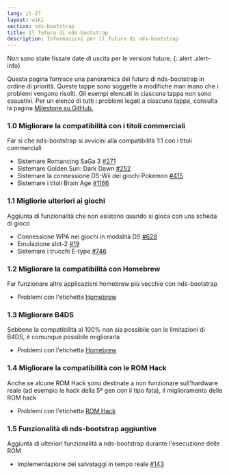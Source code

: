 ```yaml
---
lang: it-IT
layout: wiki
section: nds-bootstrap
title: Il futuro di nds-bootstrap
description: Informazioni per il futuro di nds-bootstrap
---
```


Non sono state fissate date di uscita per le versioni future.
{:.alert .alert-info}

Questa pagina fornisce una panoramica del futuro di nds-bootstrap in ordine di priorità. Queste tappe sono soggette a modifiche man mano che i problemi vengono risolti. Gli esempi elencati in ciascuna tappa non sono esaustivi. Per un elenco di tutti i problemi legati a ciascuna tappa, consulta la pagina [Milestone su GitHub.](https://github.com/DS-Homebrew/nds-bootstrap/milestones)

### 1.0 Migliorare la compatibilità con i titoli commerciali
Far sì che nds-bootstrap si avvicini alla compatibilità 1:1 con i titoli commerciali
- Sistemare Romancing SaGa 3 [#271](https://github.com/DS-Homebrew/nds-bootstrap/issues/271)
- Sistemare Golden Sun: Dark Dawn [#252](https://github.com/DS-Homebrew/nds-bootstrap/issues/252)
- Sistemare la connessione DS-Wii dei giochi Pokemon [#415](https://github.com/DS-Homebrew/nds-bootstrap/issues/415)
- Sistemare i titoli Brain Age [#1166](https://github.com/DS-Homebrew/nds-bootstrap/issues/1166)

### 1.1 Migliorie ulteriori ai giochi
Aggiunta di funzionalità che non esistono quando si gioca con una scheda di gioco
- Connessione WPA nei giochi in modalità DS [#628](https://github.com/DS-Homebrew/nds-bootstrap/issues/628)
- Emulazione slot-2 [#19](https://github.com/DS-Homebrew/nds-bootstrap/issues/19)
- Sistemare i trucchi E-type [#746](https://github.com/DS-Homebrew/nds-bootstrap/issues/746)

### 1.2 Migliorare la compatibilità con Homebrew
Far funzionare altre applicazioni homebrew più vecchie con nds-bootstrap
- Problemi con l'etichetta [Homebrew](https://github.com/DS-Homebrew/nds-bootstrap/labels/Homebrew)

### 1.3 Migliorare B4DS
Sebbene la compatibilità al 100% non sia possibile con le limitazioni di B4DS, è comunque possibile migliorarla
- Problemi con l'etichetta [Homebrew](https://github.com/DS-Homebrew/nds-bootstrap/labels/B4DS)

### 1.4 Migliorare la compatibilità con le ROM Hack
Anche se alcune ROM Hack sono destinate a non funzionare sull'hardware reale (ad esempio le hack della 5ª gen con il tipo fata), il miglioramento delle ROM hack
- Problemi con l'etichetta [ROM Hack](https://github.com/DS-Homebrew/nds-bootstrap/issues?q=is%3Aopen+is%3Aissue+label%3A%22ROM+Hack%22)

### 1.5 Funzionalità di nds-bootstrap aggiuntive
Aggiunta di ulteriori funzionalità a nds-bootstrap durante l'esecuzione delle ROM
- Implementazione dei salvataggi in tempo reale [#143](https://github.com/DS-Homebrew/nds-bootstrap/issues/143)
